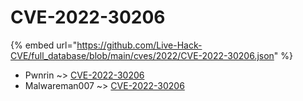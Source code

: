 # CVE-2022-30206
{% embed url="https://github.com/Live-Hack-CVE/full_database/blob/main/cves/2022/CVE-2022-30206.json" %}

* Pwnrin ~> [CVE-2022-30206](https://www.alice-snow.ru/2022/database/cve-2022-30206/cve-2022-30206-pwnrin)
* Malwareman007 ~> [CVE-2022-30206](https://www.alice-snow.ru/2022/database/cve-2022-30206/cve-2022-30206-malwareman007)